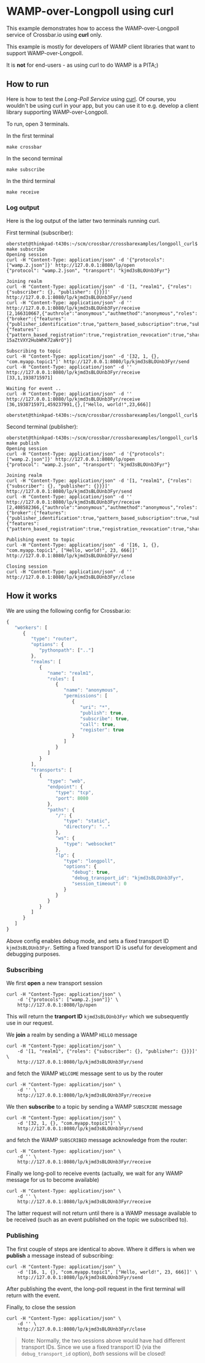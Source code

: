 # WAMP-over-Longpoll using curl

This example demonstrates how to access the WAMP-over-Longpoll service of Crossbar.io using **curl** only.

This example is mostly for developers of WAMP client libraries that want to support WAMP-over-Longpoll.

It is **not** for end-users - as using curl to do WAMP is a PITA;)


## How to run

Here is how to test the *Long-Poll Service* using [curl](http://curl.haxx.se/). Of course, you wouldn't be using curl in your app, but you can use it to e.g. develop a client library supporting WAMP-over-Longpoll.

To run, open 3 terminals.

In the first terminal

```console
make crossbar
```

In the second terminal

```console
make subscribe
```

In the third terminal

```console
make receive
```

### Log output

Here is the log output of the latter two terminals running curl.

First terminal (subscriber):

```console
oberstet@thinkpad-t430s:~/scm/crossbar/crossbarexamples/longpoll_curl$ make subscribe
Opening session
curl -H "Content-Type: application/json" -d '{"protocols": ["wamp.2.json"]}' http://127.0.0.1:8080/lp/open
{"protocol": "wamp.2.json", "transport": "kjmd3sBLOUnb3Fyr"}

Joining realm
curl -H "Content-Type: application/json" -d '[1, "realm1", {"roles": {"subscriber": {}, "publisher": {}}}]' http://127.0.0.1:8080/lp/kjmd3sBLOUnb3Fyr/send
curl -H "Content-Type: application/json" -d '' http://127.0.0.1:8080/lp/kjmd3sBLOUnb3Fyr/receive
[2,166310667,{"authrole":"anonymous","authmethod":"anonymous","roles":{"broker":{"features":{"publisher_identification":true,"pattern_based_subscription":true,"subscription_meta_api":true,"subscription_revocation":true,"publisher_exclusion":true,"subscriber_blackwhite_listing":true}},"dealer":{"features":{"pattern_based_registration":true,"registration_revocation":true,"shared_registration":true,"caller_identification":true,"registration_meta_api":true,"progressive_call_results":true}}},"authid":"0W-15aZtVXY2HubWhK72aNrO"}]

Subscribing to topic
curl -H "Content-Type: application/json" -d '[32, 1, {}, "com.myapp.topic1"]' http://127.0.0.1:8080/lp/kjmd3sBLOUnb3Fyr/send
curl -H "Content-Type: application/json" -d '' http://127.0.0.1:8080/lp/kjmd3sBLOUnb3Fyr/receive
[33,1,1938715971]

Waiting for event ..
curl -H "Content-Type: application/json" -d '' http://127.0.0.1:8080/lp/kjmd3sBLOUnb3Fyr/receive
[36,1938715971,459237991,{},["Hello, world!",23,666]]

oberstet@thinkpad-t430s:~/scm/crossbar/crossbarexamples/longpoll_curl$
```

Second terminal (publisher):

```console
oberstet@thinkpad-t430s:~/scm/crossbar/crossbarexamples/longpoll_curl$ make publish
Opening session
curl -H "Content-Type: application/json" -d '{"protocols": ["wamp.2.json"]}' http://127.0.0.1:8080/lp/open
{"protocol": "wamp.2.json", "transport": "kjmd3sBLOUnb3Fyr"}

Joining realm
curl -H "Content-Type: application/json" -d '[1, "realm1", {"roles": {"subscriber": {}, "publisher": {}}}]' http://127.0.0.1:8080/lp/kjmd3sBLOUnb3Fyr/send
curl -H "Content-Type: application/json" -d '' http://127.0.0.1:8080/lp/kjmd3sBLOUnb3Fyr/receive
[2,408582366,{"authrole":"anonymous","authmethod":"anonymous","roles":{"broker":{"features":{"publisher_identification":true,"pattern_based_subscription":true,"subscription_meta_api":true,"subscription_revocation":true,"publisher_exclusion":true,"subscriber_blackwhite_listing":true}},"dealer":{"features":{"pattern_based_registration":true,"registration_revocation":true,"shared_registration":true,"caller_identification":true,"registration_meta_api":true,"progressive_call_results":true}}},"authid":"lmIqXAiMI_g31MFIVTWhbCf2"}]

Publishing event to topic
curl -H "Content-Type: application/json" -d '[16, 1, {}, "com.myapp.topic1", ["Hello, world!", 23, 666]]' http://127.0.0.1:8080/lp/kjmd3sBLOUnb3Fyr/send

Closing session
curl -H "Content-Type: application/json" -d '' http://127.0.0.1:8080/lp/kjmd3sBLOUnb3Fyr/close
```

## How it works

We are using the following config for Crossbar.io:

```javascript
{
   "workers": [
      {
         "type": "router",
         "options": {
            "pythonpath": [".."]
         },
         "realms": [
            {
               "name": "realm1",
               "roles": [
                  {
                     "name": "anonymous",
                     "permissions": [
                        {
                           "uri": "*",
                           "publish": true,
                           "subscribe": true,
                           "call": true,
                           "register": true
                        }
                     ]
                  }
               ]
            }
         ],
         "transports": [
            {
               "type": "web",
               "endpoint": {
                  "type": "tcp",
                  "port": 8080
               },
               "paths": {
                  "/": {
                     "type": "static",
                     "directory": ".."
                  },
                  "ws": {
                     "type": "websocket"
                  },
                  "lp": {
                     "type": "longpoll",
                     "options": {
                        "debug": true,
                        "debug_transport_id": "kjmd3sBLOUnb3Fyr",
                        "session_timeout": 0
                     }
                  }
               }
            }
         ]
      }
   ]
}
```

Above config enables debug mode, and sets a fixed transport ID `kjmd3sBLOUnb3Fyr`. Setting a fixed transport ID is useful for development and debugging purposes.


### Subscribing

We first **open** a new transport session

```console
curl -H "Content-Type: application/json" \
    -d '{"protocols": ["wamp.2.json"]}' \
    http://127.0.0.1:8080/lp/open
```

This will return the **tranport ID** `kjmd3sBLOUnb3Fyr` which we subsequently use in our request.

We **join** a realm by sending a WAMP `HELLO` message

```console
curl -H "Content-Type: application/json" \
    -d '[1, "realm1", {"roles": {"subscriber": {}, "publisher": {}}}]' \
    http://127.0.0.1:8080/lp/kjmd3sBLOUnb3Fyr/send
```

and fetch the WAMP `WELCOME` message sent to us by the router

```console
curl -H "Content-Type: application/json" \
    -d '' \
    http://127.0.0.1:8080/lp/kjmd3sBLOUnb3Fyr/receive
```

We then **subscribe** to a topic by sending a WAMP `SUBSCRIBE` message

```console
curl -H "Content-Type: application/json" \
    -d '[32, 1, {}, "com.myapp.topic1"]' \
    http://127.0.0.1:8080/lp/kjmd3sBLOUnb3Fyr/send
```

and fetch the WAMP `SUBSCRIBED` message acknowledge from the router:

```console
curl -H "Content-Type: application/json" \
    -d '' \
    http://127.0.0.1:8080/lp/kjmd3sBLOUnb3Fyr/receive
```

Finally we long-poll to receive events (actually, we wait for any WAMP message for us to become available)

```console
curl -H "Content-Type: application/json" \
    -d '' \
    http://127.0.0.1:8080/lp/kjmd3sBLOUnb3Fyr/receive
```

The latter request will not return until there is a WAMP message available to be received (such as an event published on the topic we subscribed to).


### Publishing

The first couple of steps are identical to above. Where it differs is when we **publish** a message instead of subscribing:

```console
curl -H "Content-Type: application/json" \
    -d '[16, 1, {}, "com.myapp.topic1", ["Hello, world!", 23, 666]]' \
    http://127.0.0.1:8080/lp/kjmd3sBLOUnb3Fyr/send
```

After publishing the event, the long-poll request in the first terminal will return with the event.

Finally, to close the session

```
curl -H "Content-Type: application/json" \
    -d '' \
    http://127.0.0.1:8080/lp/kjmd3sBLOUnb3Fyr/close
```

> Note: Normally, the two sessions above would have had different transport IDs. Since we use a fixed transport ID (via the `debug_transport_id` option), *both* sessions will be closed!
